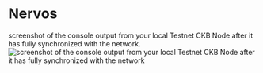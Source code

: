 # Nervos
screenshot of the console output from your local Testnet CKB Node after it has fully synchronized with the network. 
![screenshot of the console output from your local Testnet CKB Node after it has fully synchronized with the network](https://user-images.githubusercontent.com/57771190/128674918-163b166c-37cf-4f15-959f-49cbdd1cd6f9.PNG)

